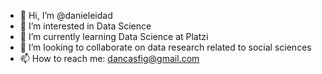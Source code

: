 - 👋 Hi, I’m @danieleidad
- 👀 I’m interested in Data Science
- 🌱 I’m currently learning Data Science at Platzi
- 💞️ I’m looking to collaborate on data research related to social sciences
- 📫 How to reach me: dancasfig@gmail.com

<!---
danieleidad/danieleidad is a ✨ special ✨ repository because its `README.md` (this file) appears on your GitHub profile.
You can click the Preview link to take a look at your changes.
--->
